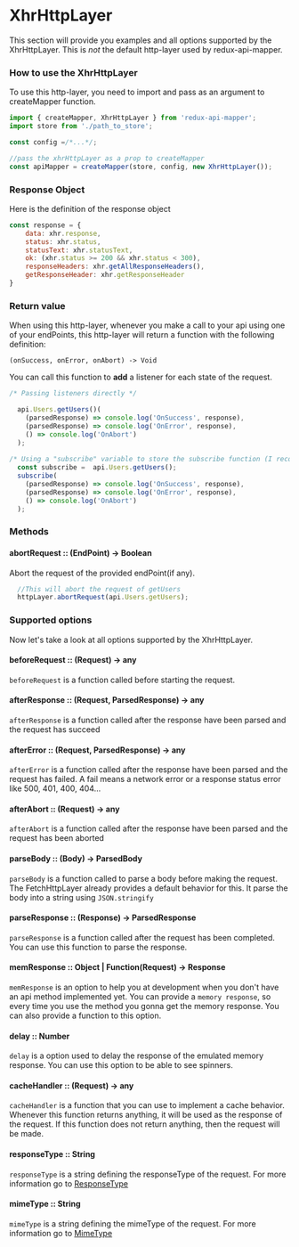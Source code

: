 # XhrHttpLayer

This section will provide you examples and all options supported by the XhrHttpLayer. This is *not* the default http-layer used by redux-api-mapper.

### How to use the XhrHttpLayer

To use this http-layer, you need to import and pass as an argument to createMapper function.

```js
import { createMapper, XhrHttpLayer } from 'redux-api-mapper';
import store from './path_to_store';

const config =/*...*/;

//pass the xhrHttpLayer as a prop to createMapper
const apiMapper = createMapper(store, config, new XhrHttpLayer());
```

### Response Object
Here is the definition of the response object

```js
const response = {
    data: xhr.response,
    status: xhr.status,
    statusText: xhr.statusText,
    ok: (xhr.status >= 200 && xhr.status < 300),
    responseHeaders: xhr.getAllResponseHeaders(),
    getResponseHeader: xhr.getResponseHeader
}
```

### Return value
When using this http-layer, whenever you make a call to your api using one of your endPoints, this http-layer will return a function with the following definition:

`(onSuccess, onError, onAbort) -> Void`

You can call this function to **add** a listener for each state of the request. 

```js
/* Passing listeners directly */

  api.Users.getUsers()(
    (parsedResponse) => console.log('OnSuccess', response),
    (parsedResponse) => console.log('OnError', response),
    () => console.log('OnAbort')
  );
  
/* Using a "subscribe" variable to store the subscribe function (I recommend using this method because you can call the subscribe function many times you want) */
  const subscribe =  api.Users.getUsers();
  subscribe(
    (parsedResponse) => console.log('OnSuccess', response),
    (parsedResponse) => console.log('OnError', response),
    () => console.log('OnAbort')
  );
```

### Methods

#### abortRequest :: (EndPoint) -> Boolean
Abort the request of the provided endPoint(if any).

```js
  //This will abort the request of getUsers
  httpLayer.abortRequest(api.Users.getUsers);
```

### Supported options
Now let's take a look at all options supported by the XhrHttpLayer.

#### beforeRequest :: (Request) -> any
`beforeRequest` is a function called before starting the request. 

#### afterResponse :: (Request, ParsedResponse) -> any
`afterResponse` is a function called after the response have been parsed and the request has succeed

#### afterError :: (Request, ParsedResponse) -> any
`afterError` is a function called after the response have been parsed and the request has failed. A fail means a network error or a response status error like 500, 401, 400, 404...

#### afterAbort :: (Request) -> any
`afterAbort` is a function called after the response have been parsed and the request has been aborted

#### parseBody  :: (Body) -> ParsedBody
`parseBody` is a function called to parse a body before making the request.
The FetchHttpLayer already provides a default behavior for this. It parse the body into a string using `JSON.stringify`

#### parseResponse :: (Response) -> ParsedResponse
`parseResponse` is a function called after the request has been completed. You can use this function to parse the response. 

#### memResponse :: Object | Function(Request) -> Response
`memResponse` is an option to help you at development when you don't have an api method implemented yet. You can provide a `memory response`, so every time you use the method you gonna get the memory response. You can also provide a function to this option.

#### delay :: Number
`delay` is a option used to delay the response of the emulated memory response. You can use this option to be able to see spinners.

#### cacheHandler :: (Request) -> any
`cacheHandler` is a function that you can use to implement a cache behavior. Whenever this function returns anything, it will be used as the response of the request. If this function does not return anything, then the request will be made.

#### responseType :: String
`responseType` is a string defining the responseType of the request. For more information go to [ResponseType](https://developer.mozilla.org/en-US/docs/Web/API/XMLHttpRequest/responseType)

#### mimeType :: String
`mimeType` is a string defining the mimeType of the request. For more information go to [MimeType](https://developer.mozilla.org/en-US/docs/Web/API/XMLHttpRequest/Using_XMLHttpRequest#Handling_binary_data)


